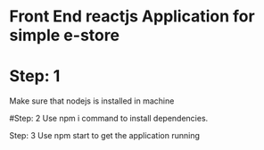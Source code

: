 # Front End reactjs Application for simple e-store

# Step: 1 
Make sure that nodejs is installed in machine

#Step: 2
Use npm i command to install dependencies.

Step: 3
Use npm start to get the application running